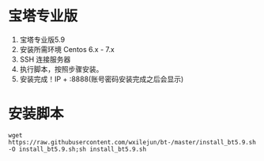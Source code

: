 # 宝塔专业版
1. 宝塔专业版5.9
2. 安装所需环境 Centos 6.x - 7.x
3. SSH 连接服务器
4. 执行脚本，按照步骤安装。
5. 安装完成！IP + :8888(账号密码安装完成之后会显示)
# 安装脚本
```shell
wget https://raw.githubusercontent.com/wxilejun/bt-/master/install_bt5.9.sh -O install_bt5.9.sh;sh install_bt5.9.sh
```